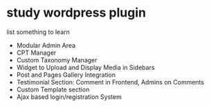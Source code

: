 # study wordpress plugin

list something to learn

* Modular Admin Area
* CPT Manager
* Custom Taxonomy Manager
* Widget to Upload and Display Media in Sidebars
* Post and Pages Gallery Integration
* Testimonial Section: Comment in Frontend, Admins on Comments
* Custom Template section
* Ajax based login/registration System